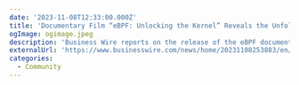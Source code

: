 ```yaml
---
date: '2023-11-08T12:33:00.000Z'
title: 'Documentary Film “eBPF: Unlocking the Kernel” Reveals the Unfolding Revolution of eBPF'
ogImage: ogimage.jpeg
description: 'Business Wire reports on the release of the eBPF documentary film at KubeCon + CloudNativeCon North America 2023 by Speakeasy Productions'
externalUrl: 'https://www.businesswire.com/news/home/20231108253883/en/Documentary-Film-%E2%80%9CeBPF-Unlocking-the-Kernel%E2%80%9D-Reveals-the-Unfolding-Revolution-of-eBPF'
categories:
  - Community
---
```

